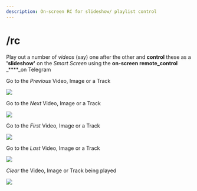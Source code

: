 ```yaml
---
description: On-screen RC for slideshow/ playlist control
---
```


# /rc

Play out a number of _videos_ \(say\) one after the other and **control** these as a **'slideshow'** on the _Smart Screen_ using the **on-screen remote\_control** _****_on Telegram

Go to the _Previous_ Video, Image or a Track

![](../.gitbook/assets/rc_p.png)

Go to the _Next_ Video, Image or a Track

![](../.gitbook/assets/rc_n.png)

Go to the _First_ Video, Image or a Track

![](../.gitbook/assets/rc_f.png)

Go to the _Last_ Video, Image or a Track

![](../.gitbook/assets/rc_l.png)

_Clear_ the Video, Image or Track being played

![](../.gitbook/assets/rc_c.png)

